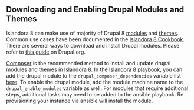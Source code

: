 ## Downloading and Enabling Drupal Modules and Themes

Islandora 8 can make use of majority of Drupal 8 [modules](https://www.drupal.org/project/project_module) and [themes](https://www.drupal.org/project/project_theme). Common use cases have been documented in the [Islandora 8 Cookbook](https://github.com/manez/Islandora-Cookbook). There are several ways to download and install Drupal modules. Please refer to [this guide](https://www.drupal.org/docs/8/extending-drupal-8) on Drupal.org.

[Composer](https://www.drupal.org/docs/develop/using-composer/using-composer-to-install-drupal-and-manage-dependencies) is the recommended method to install and update drupal modules and themes in Islandora 8. In the [Islandora 8 playbook](https://github.com/Islandora-Devops/claw-playbook), you can add the drupal module to the `drupal_composer_dependencies` variable list [here](https://github.com/Islandora-Devops/claw-playbook/blob/master/inventory/vagrant/group_vars/webserver/drupal.yml). To enable the drupal module, add the module machine name to the `drupal_enable_modules` variable as well.  For modules that require additional steps, additional tasks may need to be added to the ansible playbook.  Re provisioning your instance via ansible will install the module.

